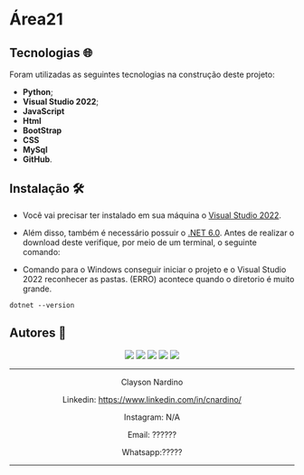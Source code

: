 # Área21


## Tecnologias :globe_with_meridians:

Foram utilizadas as seguintes tecnologias na construção deste projeto:

* <b>Python</b>;
* <b>Visual Studio 2022</b>;
* <b>JavaScript</b>
* <b>Html</b>
* <b>BootStrap</b>
* <b>CSS</b>
* <b>MySql</b>
* <b>GitHub</b>.

## Instalação :hammer_and_wrench:

* Você vai precisar ter instalado em sua máquina o [Visual Studio 2022](https://visualstudio.microsoft.com/pt-br/downloads/).

* Além disso, também é necessário possuir o [.NET 6.0](https://dotnet.microsoft.com/en-us/download). Antes de realizar o download deste verifique, por meio de um terminal, o seguinte comando:
  
* Comando para o Windows conseguir iniciar o projeto e o Visual Studio 2022 reconhecer as pastas. (ERRO) acontece quando o diretorio é muito grande.

```
dotnet --version
```
  


## Autores :busts_in_silhouette:
<div align="center"> 
<a href="https://www.linkedin.com/in/cnardino/" target="_blank"><img src="https://img.shields.io/badge/-Clayson%20Nardino-%230077B5?style=for-the-badge&logo=linkedin&logoColor=white" target="_blank"></a>
<a href="https://www.linkedin.com/in/bitencourtdoug/" target="_blank"><img src="https://img.shields.io/badge/-Douglas%20Bitencourt-%230077B5?style=for-the-badge&logo=linkedin&logoColor=white" target="_blank"></a>
<a href="https://www.linkedin.com/in/rogeriohanke/" target="_blank"><img src="https://img.shields.io/badge/-Rogerio%20Hanke-%230077B5?style=for-the-badge&logo=linkedin&logoColor=white" target="_blank"></a>
<a href="https://www.linkedin.com/in/joao-vitor-rios-fuck/" target="_blank"><img src="https://img.shields.io/badge/-Joao%20Fuck-%230077B5?style=for-the-badge&logo=linkedin&logoColor=white" target="_blank"></a>
<a href="https://www.linkedin.com/in/jessicamaros/" target="_blank"><img src="https://img.shields.io/badge/-Jessica%20Maros-%230077B5?style=for-the-badge&logo=linkedin&logoColor=white" target="_blank"></a>
<div>


---------------------------------------------------------------

Clayson Nardino

Linkedin: https://www.linkedin.com/in/cnardino/

Instagram: N/A

Email: ??????

Whatsapp:?????

---------------------------------------------------------------
